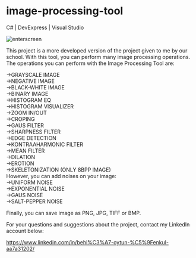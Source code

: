 # image-processing-tool
C# | DevExpress | Visual Studio

![enterscreen](https://user-images.githubusercontent.com/114110417/204656739-8108783c-c854-4fe0-aed3-b83a95f0930a.png)

This project is a more developed version of the project given to me by our school. With this tool, you can perform many image processing operations.
The operations you can perform with the Image Processing Tool are:  

->GRAYSCALE IMAGE  
->NEGATIVE IMAGE  
->BLACK-WHITE IMAGE  
->BINARY IMAGE  
->HISTOGRAM EQ  
->HISTOGRAM VISUALIZER  
->ZOOM IN/OUT  
->CROPING  
->GAUS FILTER  
->SHARPNESS FILTER  
->EDGE DETECTION  
->KONTRAAHARMONIC FILTER  
->MEAN FILTER  
->DILATION  
->EROTION  
->SKELETONIZATION (ONLY 8BPP IMAGE)  
However, you can add noises on your image:  
->UNIFORM NOISE  
->EXPONENTIAL NOISE  
->GAUS NOISE  
->SALT-PEPPER NOISE  


Finally, you can save image as PNG, JPG, TIFF or BMP.


For your questions and suggestions about the project, contact my LinkedIn account below:

https://www.linkedin.com/in/behi%C3%A7-oytun-%C5%9Fenkul-aa7a31202/
